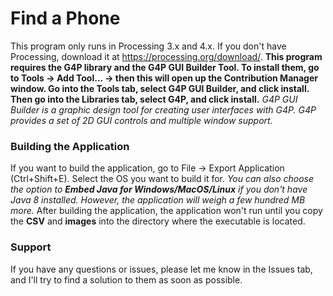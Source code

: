 # Find a Phone
This program only runs in Processing 3.x and 4.x. If you don't have Processing, download it at https://processing.org/download/. 
**This program requires the G4P library and the G4P GUI Builder Tool. To install them, go to Tools -> Add Tool... -> then this will open up the Contribution Manager window. Go into the Tools tab, select G4P GUI Builder, and click install. Then go into the Libraries tab, select G4P, and click install.**
*G4P GUI Builder is a graphic design tool for creating user interfaces with G4P. G4P provides a set of 2D GUI controls and multiple window support.*

### Building the Application
If you want to build the application, go to File -> Export Application (Ctrl+Shift+E). Select the OS you want to build it for.  _You can also choose the option to **Embed Java for Windows/MacOS/Linux** if you don't have Java 8 installed. However, the application will weigh a few hundred MB more._
After building the application, the application won't run until you copy the **CSV** and **images** into the directory where the executable is located.

### Support
If you have any questions or issues, please let me know in the Issues tab, and I'll try to find a solution to them as soon as possible.
